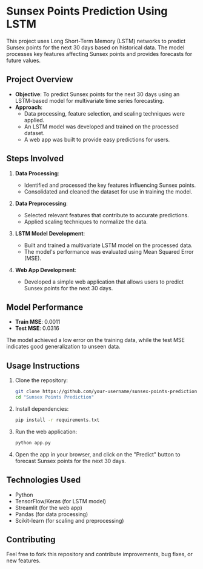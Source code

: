 # Sunsex Points Prediction Using LSTM

This project uses Long Short-Term Memory (LSTM) networks to predict Sunsex points for the next 30 days based on historical data. The model processes key features affecting Sunsex points and provides forecasts for future values.

## Project Overview

- **Objective**: To predict Sunsex points for the next 30 days using an LSTM-based model for multivariate time series forecasting.
- **Approach**: 
  - Data processing, feature selection, and scaling techniques were applied.
  - An LSTM model was developed and trained on the processed dataset.
  - A web app was built to provide easy predictions for users.

## Steps Involved

1. **Data Processing**:
   - Identified and processed the key features influencing Sunsex points.
   - Consolidated and cleaned the dataset for use in training the model.

2. **Data Preprocessing**:
   - Selected relevant features that contribute to accurate predictions.
   - Applied scaling techniques to normalize the data.

3. **LSTM Model Development**:
   - Built and trained a multivariate LSTM model on the processed data.
   - The model's performance was evaluated using Mean Squared Error (MSE).

4. **Web App Development**:
   - Developed a simple web application that allows users to predict Sunsex points for the next 30 days.

## Model Performance

- **Train MSE**: 0.0011
- **Test MSE**: 0.0316

The model achieved a low error on the training data, while the test MSE indicates good generalization to unseen data.

## Usage Instructions

1. Clone the repository:
    ```bash
    git clone https://github.com/your-username/sunsex-points-prediction.git
    cd "Sunsex Points Prediction"
    ```

2. Install dependencies:
    ```bash
    pip install -r requirements.txt
    ```

3. Run the web application:
    ```bash
    python app.py
    ```

4. Open the app in your browser, and click on the "Predict" button to forecast Sunsex points for the next 30 days.

## Technologies Used

- Python
- TensorFlow/Keras (for LSTM model)
- Streamlit (for the web app)
- Pandas (for data processing)
- Scikit-learn (for scaling and preprocessing)

## Contributing

Feel free to fork this repository and contribute improvements, bug fixes, or new features.

